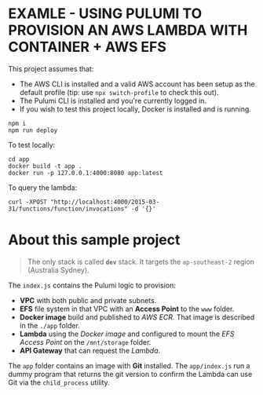 # EXAMLE - USING PULUMI TO PROVISION AN AWS LAMBDA WITH CONTAINER + AWS EFS

This project assumes that:
- The AWS CLI is installed and a valid AWS account has been setup as the default profile (tip: use `npx switch-profile` to check this out).
- The Pulumi CLI is installed and you're currently logged in.
- If you wish to test this project locally, Docker is installed and is running.

```
npm i
npm run deploy
```

To test locally:

```
cd app
docker build -t app .
docker run -p 127.0.0.1:4000:8080 app:latest
```

To query the lambda:

```
curl -XPOST "http://localhost:4000/2015-03-31/functions/function/invocations" -d '{}'
```

# About this sample project

> The only stack is called __`dev`__ stack. It targets the `ap-southeast-2` region (Australia Sydney).

The `index.js` contains the Pulumi logic to provision:
- __VPC__ with both public and private subnets.
- __EFS__ file system in that VPC with an __Access Point__ to the `www` folder.
- __Docker image__ build and published to _AWS ECR_. That image is described in the `./app` folder.
- __Lambda__ using the _Docker image_ and configured to mount the _EFS Access Point_ on the `/mnt/storage` folder.
- __API Gateway__ that can request the _Lambda_.

The `app` folder contains an image with __Git__ installed. The `app/index.js` run a dummy program that returns the git version to confirm the Lambda can use Git via the `child_process` utility.


